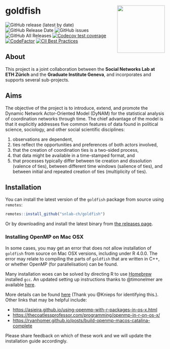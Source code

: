 # goldfish  <img src="inst/hexlogo_goldfish.png" align="right" width="150"/> 

<!-- badges: start -->
![GitHub release (latest by date)](https://img.shields.io/github/v/release/snlab-ch/goldfish)
![GitHub Release Date](https://img.shields.io/github/release-date/snlab-ch/goldfish)
![GitHub issues](https://img.shields.io/github/issues-raw/snlab-ch/goldfish)
![GitHub All Releases](https://img.shields.io/github/downloads/snlab-ch/goldfish/total)
[![Codecov test coverage](https://codecov.io/gh/snlab-ch/goldfish/branch/master/graph/badge.svg)](https://codecov.io/gh/snlab-ch/goldfish?branch=master)
[![CodeFactor](https://www.codefactor.io/repository/github/snlab-ch/goldfish/badge)](https://www.codefactor.io/repository/github/snlab-ch/goldfish)
[![CII Best Practices](https://bestpractices.coreinfrastructure.org/projects/4563/badge)](https://bestpractices.coreinfrastructure.org/projects/4563)
<!-- badges: end -->

## About

This project is a joint collaboration between the **Social Networks Lab at ETH Zürich** and the **Graduate Institute Geneva**,
and incorporates and supports several sub-projects.

## Aims

The objective of the project is to introduce, extend, and promote 
the Dynamic Network Actor-Oriented Model (DyNAM)
for the statistical analysis of coordination networks through time.
The chief advantage of the model is that it explicitly addresses 
five common features of data found in 
political science, sociology, and other social scientific disciplines:

1. observations are dependent, 
2. ties reflect the opportunities and preferences of both actors involved, 
3. that the creation of coordination ties is a two-sided process, 
4. that data might be available in a time-stamped format, and 
5. that processes typically differ between tie creation and dissolution (valence of ties), 
between different time windows (salience of ties), and 
between initial and repeated creation of ties (multiplicity of ties).

## Installation

You can install the latest version of the `goldfish` package from source using `remotes`:

```r
remotes::install_github("snlab-ch/goldfish")
```

Or by downloading and install the latest binary from [the releases page](https://github.com/snlab-ch/goldfish/releases).

### Installing OpenMP on Mac OSX

In some cases, you may get an error that does not allow installation of `goldfish`
from source on Mac OSX versions, including under R 4.0.0.
The error may relate to compiling the parts of `goldfish` that are written in C++,
or whether OpenMP (for parallelisation) can be found.

Many installation woes can be solved by directing R to use [Homebrew](https://brew.sh) installed `gcc`.
An updated setting up instructions thanks to @timonelmer are available [here](.github/OpenMP_mac.md).

More details can be found [here](https://medium.com/biosyntax/following-up-library-dependency-when-compiling-r-packages-89f191b9f227) (Thank you @Knieps for identifying this.).
Other links that may be helpful include:
- https://asieira.github.io/using-openmp-with-r-packages-in-os-x.html
- https://thecoatlessprofessor.com/programming/openmp-in-r-on-os-x/
- https://ryanhomer.github.io/posts/build-openmp-macos-catalina-complete

Please share feedback on which of these work and we will update the installation guide accordingly.
